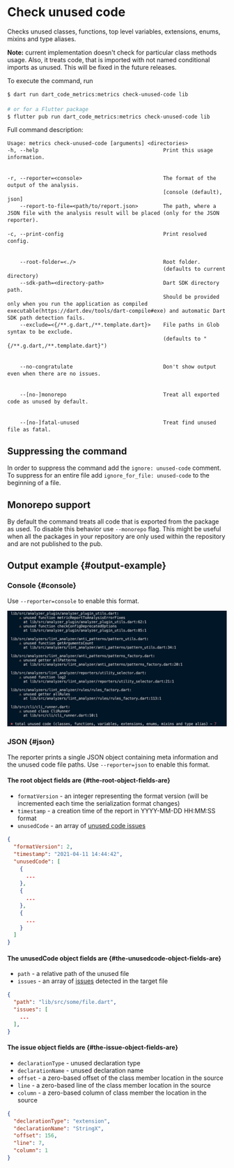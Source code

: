 # Check unused code

Checks unused classes, functions, top level variables, extensions, enums, mixins and type aliases.

**Note:** current implementation doesn't check for particular class methods usage. Also, it treats code, that is imported with not named conditional imports as unused. This will be fixed in the future releases.

To execute the command, run

```sh
$ dart run dart_code_metrics:metrics check-unused-code lib

# or for a Flutter package
$ flutter pub run dart_code_metrics:metrics check-unused-code lib
```

Full command description:

```text
Usage: metrics check-unused-code [arguments] <directories>
-h, --help                                        Print this usage information.


-r, --reporter=<console>                          The format of the output of the analysis.
                                                  [console (default), json]
    --report-to-file=<path/to/report.json>        The path, where a JSON file with the analysis result will be placed (only for the JSON reporter).

-c, --print-config                                Print resolved config.


    --root-folder=<./>                            Root folder.
                                                  (defaults to current directory)
    --sdk-path=<directory-path>                   Dart SDK directory path.
                                                  Should be provided only when you run the application as compiled executable(https://dart.dev/tools/dart-compile#exe) and automatic Dart SDK path detection fails.
    --exclude=<{/**.g.dart,/**.template.dart}>    File paths in Glob syntax to be exclude.
                                                  (defaults to "{/**.g.dart,/**.template.dart}")


    --no-congratulate                             Don't show output even when there are no issues.


    --[no-]monorepo                               Treat all exported code as unused by default.


    --[no-]fatal-unused                           Treat find unused file as fatal.
```

## Suppressing the command

In order to suppress the command add the `ignore: unused-code` comment. To suppress for an entire file add `ignore_for_file: unused-code` to the beginning of a file.

## Monorepo support

By default the command treats all code that is exported from the package as used. To disable this behavior use `--monorepo` flag. This might be useful when all the packages in your repository are only used within the repository and are not published to the pub.

## Output example {#output-example}

### Console {#console}

Use `--reporter=console` to enable this format.

![Console](../../static/img/unused-code-console-report.png)

### JSON {#json}

The reporter prints a single JSON object containing meta information and the unused code file paths. Use `--reporter=json` to enable this format.

#### The **root** object fields are {#the-root-object-fields-are}

- `formatVersion` - an integer representing the format version (will be incremented each time the serialization format changes)
- `timestamp` - a creation time of the report in YYYY-MM-DD HH:MM:SS format
- `unusedCode` - an array of [unused code issues](#the-unusedcode-object-fields-are)

```JSON
{
  "formatVersion": 2,
  "timestamp": "2021-04-11 14:44:42",
  "unusedCode": [
    {
      ...
    },
    {
      ...
    },
    {
      ...
    }
  ]
}
```

#### The **unusedCode** object fields are {#the-unusedcode-object-fields-are}

- `path` - a relative path of the unused file
- `issues` - an array of [issues](#the-issue-object-fields-are) detected in the target file

```JSON
{
  "path": "lib/src/some/file.dart",
  "issues": [
    ...
  ],
}
```

#### The **issue** object fields are {#the-issue-object-fields-are}

- `declarationType` - unused declaration type
- `declarationName` - unused declaration name
- `offset` - a zero-based offset of the class member location in the source
- `line` - a zero-based line of the class member  location in the source
- `column` - a zero-based column of class member  the location in the source

```JSON
{
  "declarationType": "extension",
  "declarationName": "StringX",
  "offset": 156,
  "line": 7,
  "column": 1
}
```
